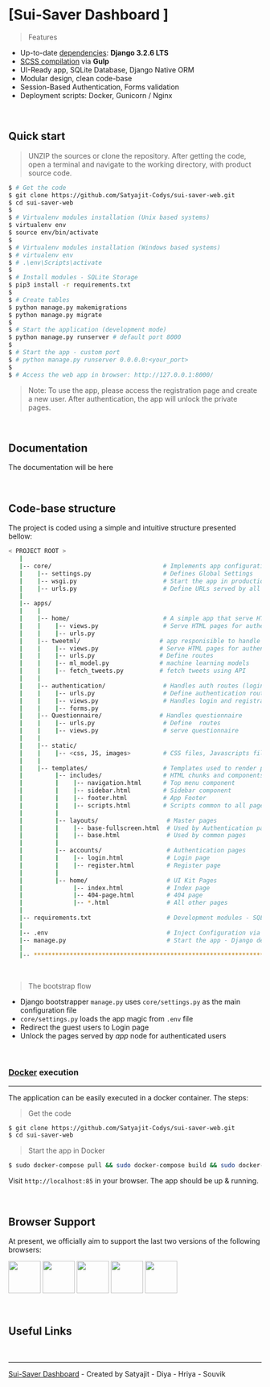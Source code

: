 # [Sui-Saver Dashboard ]

> Features

- Up-to-date [dependencies](./requirements.txt): **Django 3.2.6 LTS**
- [SCSS compilation](#recompile-css) via **Gulp**
- UI-Ready app, SQLite Database, Django Native ORM
- Modular design, clean code-base
- Session-Based Authentication, Forms validation
- Deployment scripts: Docker, Gunicorn / Nginx

<br />

## Quick start

> UNZIP the sources or clone the repository. After getting the code, open a terminal and navigate to the working directory, with product source code.

```bash
$ # Get the code
$ git clone https://github.com/Satyajit-Codys/sui-saver-web.git
$ cd sui-saver-web
$
$ # Virtualenv modules installation (Unix based systems)
$ virtualenv env
$ source env/bin/activate
$
$ # Virtualenv modules installation (Windows based systems)
$ # virtualenv env
$ # .\env\Scripts\activate
$
$ # Install modules - SQLite Storage
$ pip3 install -r requirements.txt
$
$ # Create tables
$ python manage.py makemigrations
$ python manage.py migrate
$
$ # Start the application (development mode)
$ python manage.py runserver # default port 8000
$
$ # Start the app - custom port
$ # python manage.py runserver 0.0.0.0:<your_port>
$
$ # Access the web app in browser: http://127.0.0.1:8000/
```

> Note: To use the app, please access the registration page and create a new user. After authentication, the app will unlock the private pages.

<br />

## Documentation

The documentation will be here

<br />

## Code-base structure

The project is coded using a simple and intuitive structure presented bellow:

```bash
< PROJECT ROOT >
   |
   |-- core/                               # Implements app configuration
   |    |-- settings.py                    # Defines Global Settings
   |    |-- wsgi.py                        # Start the app in production
   |    |-- urls.py                        # Define URLs served by all apps/nodes
   |
   |-- apps/
   |    |
   |    |-- home/                          # A simple app that serve HTML files
   |    |    |-- views.py                  # Serve HTML pages for authenticated users
   |    |    |-- urls.py
   |    |-- tweetml/                      # app responisible to handle tweet analysis related stuff
   |    |    |-- views.py                 # Serve HTML pages for authenticated users
   |    |    |-- urls.py                  # Define routes
   |    |    |-- ml_model.py              # machine learning models
   |    |    |-- fetch_tweets.py          # fetch tweets using API
   |    |
   |    |-- authentication/                # Handles auth routes (login and register)
   |    |    |-- urls.py                   # Define authentication routes
   |    |    |-- views.py                  # Handles login and registration
   |    |    |-- forms.py
   |    |-- Questionnaire/                # Handles questionnaire
   |    |    |-- urls.py                   # Define  routes
   |    |    |-- views.py                  # serve questionnaire
   |    |
   |    |-- static/
   |    |    |-- <css, JS, images>         # CSS files, Javascripts files
   |    |
   |    |-- templates/                     # Templates used to render pages
   |         |-- includes/                 # HTML chunks and components
   |         |    |-- navigation.html      # Top menu component
   |         |    |-- sidebar.html         # Sidebar component
   |         |    |-- footer.html          # App Footer
   |         |    |-- scripts.html         # Scripts common to all pages
   |         |
   |         |-- layouts/                   # Master pages
   |         |    |-- base-fullscreen.html  # Used by Authentication pages
   |         |    |-- base.html             # Used by common pages
   |         |
   |         |-- accounts/                  # Authentication pages
   |         |    |-- login.html            # Login page
   |         |    |-- register.html         # Register page
   |         |
   |         |-- home/                      # UI Kit Pages
   |              |-- index.html            # Index page
   |              |-- 404-page.html         # 404 page
   |              |-- *.html                # All other pages
   |
   |-- requirements.txt                     # Development modules - SQLite storage
   |
   |-- .env                                 # Inject Configuration via Environment
   |-- manage.py                            # Start the app - Django default start script
   |
   |-- ************************************************************************
```

<br />

> The bootstrap flow

- Django bootstrapper `manage.py` uses `core/settings.py` as the main configuration file
- `core/settings.py` loads the app magic from `.env` file
- Redirect the guest users to Login page
- Unlock the pages served by _app_ node for authenticated users

<br />

### [Docker](https://www.docker.com/) execution

---

The application can be easily executed in a docker container. The steps:

> Get the code

```bash
$ git clone https://github.com/Satyajit-Codys/sui-saver-web.git
$ cd sui-saver-web
```

> Start the app in Docker

```bash
$ sudo docker-compose pull && sudo docker-compose build && sudo docker-compose up -d
```

Visit `http://localhost:85` in your browser. The app should be up & running.

<br />

## Browser Support

At present, we officially aim to support the last two versions of the following browsers:

<img src="https://s3.amazonaws.com/creativetim_bucket/github/browser/chrome.png" width="64" height="64"> <img src="https://s3.amazonaws.com/creativetim_bucket/github/browser/firefox.png" width="64" height="64"> <img src="https://s3.amazonaws.com/creativetim_bucket/github/browser/edge.png" width="64" height="64"> <img src="https://s3.amazonaws.com/creativetim_bucket/github/browser/safari.png" width="64" height="64"> <img src="https://s3.amazonaws.com/creativetim_bucket/github/browser/opera.png" width="64" height="64">

<br />

## Useful Links

<br />

---

[Sui-Saver Dashboard](https://github.com/Satyajit-Codys/sui-saver-web) - Created by Satyajit - Diya - Hriya - Souvik
